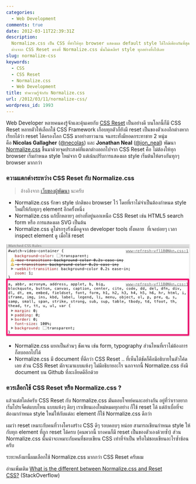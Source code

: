 ```yaml
---
categories:
  - Web Development
comments: true
date: 2012-03-11T22:39:31Z
description:
  Normalize.css เป็น CSS ที่ทำให้ทุก browser แสดงผล default style ได้ใกล้เคียงกันที่สุด
  ต่างจาก CSS Reset ตรงที่ Normalize.css นั้นไม่เคลียร์ style ทุกอย่างทิ้งไปเลย
slug: normalize-css
keywords:
  - CSS
  - CSS Reset
  - Normalize.css
  - Web Development
title: ทำความรู้จักกับ Normalize.css
url: /2012/03/11/normalize-css/
wordpress_id: 1993
---
```


Web Developer หลายคนคงรู้จักและคุ้นเคยกับ [CSS Reset](https://www.google.co.th/#hl=th&q=css+reset) เป็นอย่างดี บนโลกนี้ก็มี CSS Reset หลายตัวให้เลือกใช้ CSS Framework เกือบทุกตัวก็ยังมี reset เป็นของตัวเองอีกต่างหาก เรียกได้ว่า reset ได้ครองโลก CSS มาอย่างยาวนาน จนกระทั่งมียอดกระทาชาย 2 หนุ่ม คือ **Nicolas Gallagher** ([@necolas](https://twitter.com/necolas)) และ **Jonathan Neal** ([@jon_neal](https://twitter.com/jon_neal)) พัฒนา [Normalize.css](http://necolas.github.com/normalize.css/) ขึ้นมาด้วยจุดประสงค์ที่แตกต่างออกไปจาก CSS Reset คือ ไม่ต้องให้ทุก browser เริ่มกำหนด style ใหม่จาก 0 แต่เน้นปรับการแสดงผล style เริ่มต้นให้ตรงกันทุกๆ browser มากกว่า

### ความแตกต่างระหว่าง CSS Reset กับ Normalize.css

> อ้างอิงจาก [เว็บของผู้พัฒนา](http://nicolasgallagher.com/about-normalize-css/) นะครับ

- Normalize.css รักษา style ปกติของ browser ไว้ โดยที่เราไม่จำเป็นต้องกำหนด style ใหม่ให้กับทุกๆ element อีกครั้งหนึ่ง
- Normalize.css แก้บั๊กหลายๆ อย่างที่อยู่นอกเหนือ CSS Reset เช่น HTML5 search form หรือ การแสดงผล SVG เป็นต้น
- Normalize.css ดูไม่รกรุงรังเมื่อดูจาก developer tools ทั้งหลาย  ที่เจอบ่อยๆ เวลา inspect element ดู เมื่อใช้ reset

![cluttered-css](images/8507760424_b37ae2b173_z.jpg)

- Normalize.css แยกเป็นส่วนๆ ชัดเจน เช่น form, typography ส่วนไหนที่เราไม่ต้องการ ก็ลบออกไปได้
- Normalize.css มี document ที่ดีกว่า CSS Reset .. ที่เห็นได้ชัดก็คือมีอธิบายในตัวโค้ดเลย ส่วน CSS Reset มักจะมาแบบแห้งๆ ไม่มีอธิบายอะไร นอกจากนี้ Normalize.css ยังมี document บน Github ที่ละเอียดดีอีกด้วย

### ควรเลือกใช้ CSS Reset หรือ Normalize.css ?

แล้วแต่สไตล์ครับ CSS Reset กับ Normalize.css มันตอบโจทย์คนละอย่างกัน อยู่ที่ว่าเราอยากเริ่มโปรเจ็คต์แบบไหน แบบแห้งๆ ดิบๆ เราเขียนเองใหม่หมดทุกอย่าง ก็ใช้ reset ได้ แต่ถ้าเบื่อที่จะต้องมากำหนด style ใหม่ให้กับแต่ละ element ก็ใช้ Normalize.css ดีกว่า

ผมว่า reset เหมาะกับคนที่วางโครงสร้าง CSS ดีๆ รอบคอบๆ หน่อย สามารถเขียนกำหนด style ให้กับทุก element ที่ถูก reset ได้ครบ (คนพวกนี้ บางคนก็มี reset เป็นของตัวเองด้วยซ้ำ) ส่วน Normalize.css นั้นน่าจะเหมาะกับคนที่ชอบเขียน CSS เท่าที่จำเป็น หรือไม่ชอบเขียนอะไรซ้ำซ้อนครับ

ระยะหลังมานี้ผมเลือกใช้ Normalize.css มากกว่า CSS Reset ครับผม

อ่านเพิ่มเติม [What is the different between Normalize.css and Reset CSS?](http://stackoverflow.com/questions/6887336/what-is-the-different-between-normalize-css-and-reset-css) (StackOverflow)
